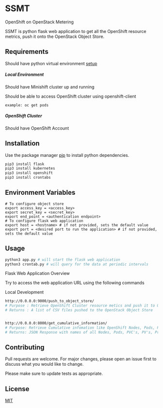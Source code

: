 # SSMT 

OpenShift on OpenStack Metering 

SSMT is python flask web application to get all the OpenShift resource metrics, push it onto the OpenStack Object Store. 


## Requirements

Should have python virtual environment [setup](https://www.tutorialspoint.com/python-virtual-environment)

##### Local Environment 

Should have Minishift cluster up and running


Should be able to access OpenShift cluster using openshift-client 
```
example: oc get pods
```


##### OpenShift Cluster

Should have OpenShift Account

## Installation

Use the package manager [pip](https://pip.pypa.io/en/stable/) to install python dependencies.

```bash
pip3 install flask 
pip3 install kubernetes
pip3 install openshift
pip3 install crontabs
```

## 
## Environment Variables

```
# To configure object store
export access_key = <access_key>
export secret_key = <secret_key>
export end_point = <authentication endpoint> 
# To configure flask web application 
export host = <hostname> # if not provided, sets the default value
export port = <desired port to run the application> # if not provided, sets the default value
```

## 
## Usage

```python
python3 app.py # will start the flask web application 
python3 crontab.py # will query for the data at periodic intervals
```
Flask Web Application Overview

Try to access the web application URL using the following commands

Local Development

```bash
http://0.0.0.0:9000/push_to_object_store/
# Purpose : Retrieve OpenShift Cluster resource metics and push it to OpenStack Object Store 
# Returns : A list of CSV files pushed to the OpenStack Object Store


http://0.0.0.0:8000/get_cumulative_information/
# Purpose: Retrieve Cumulative infomation like OpenShift Nodes, Pods, PVC's, Projects etc.
# Returns: JSON Response with names of all Nodes, Pods, PVC's, PV's, Projects in an OpenShift cluster

```

## Contributing
Pull requests are welcome. For major changes, please open an issue first to discuss what you would like to change.

Please make sure to update tests as appropriate.

## License
[MIT](https://choosealicense.com/licenses/mit/)